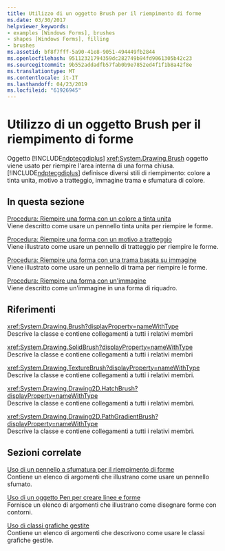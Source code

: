 ```yaml
---
title: Utilizzo di un oggetto Brush per il riempimento di forme
ms.date: 03/30/2017
helpviewer_keywords:
- examples [Windows Forms], brushes
- shapes [Windows Forms], filling
- brushes
ms.assetid: bf8f7fff-5a90-41e8-9051-494449fb2844
ms.openlocfilehash: 95112321794359dc282749b94fd9061305b42c23
ms.sourcegitcommit: 9b552addadfb57fab0b9e7852ed4f1f1b8a42f8e
ms.translationtype: MT
ms.contentlocale: it-IT
ms.lasthandoff: 04/23/2019
ms.locfileid: "61926945"
---
```

# <a name="using-a-brush-to-fill-shapes"></a>Utilizzo di un oggetto Brush per il riempimento di forme
Oggetto [!INCLUDE[ndptecgdiplus](../../../../includes/ndptecgdiplus-md.md)] <xref:System.Drawing.Brush> oggetto viene usato per riempire l'area interna di una forma chiusa. [!INCLUDE[ndptecgdiplus](../../../../includes/ndptecgdiplus-md.md)] definisce diversi stili di riempimento: colore a tinta unita, motivo a tratteggio, immagine trama e sfumatura di colore.  
  
## <a name="in-this-section"></a>In questa sezione  
 [Procedura: Riempire una forma con un colore a tinta unita](how-to-fill-a-shape-with-a-solid-color.md)  
 Viene descritto come usare un pennello tinta unita per riempire le forme.  
  
 [Procedura: Riempire una forma con un motivo a tratteggio](how-to-fill-a-shape-with-a-hatch-pattern.md)  
 Viene illustrato come usare un pennello di tratteggio per riempire le forme.  
  
 [Procedura: Riempire una forma con una trama basata su immagine](how-to-fill-a-shape-with-an-image-texture.md)  
 Viene illustrato come usare un pennello di trama per riempire le forme.  
  
 [Procedura: Riempire una forma con un'immagine](how-to-tile-a-shape-with-an-image.md)  
 Viene descritto come un'immagine in una forma di riquadro.  
  
## <a name="reference"></a>Riferimenti  
 <xref:System.Drawing.Brush?displayProperty=nameWithType>  
 Descrive la classe e contiene collegamenti a tutti i relativi membri  
  
 <xref:System.Drawing.SolidBrush?displayProperty=nameWithType>  
 Descrive la classe e contiene collegamenti a tutti i relativi membri  
  
 <xref:System.Drawing.TextureBrush?displayProperty=nameWithType>  
 Descrive la classe e contiene collegamenti a tutti i relativi membri.  
  
 <xref:System.Drawing.Drawing2D.HatchBrush?displayProperty=nameWithType>  
 Descrive la classe e contiene collegamenti a tutti i relativi membri.  
  
 <xref:System.Drawing.Drawing2D.PathGradientBrush?displayProperty=nameWithType>  
 Descrive la classe e contiene collegamenti a tutti i relativi membri.  
  
## <a name="related-sections"></a>Sezioni correlate  
 [Uso di un pennello a sfumatura per il riempimento di forme](using-a-gradient-brush-to-fill-shapes.md)  
 Contiene un elenco di argomenti che illustrano come usare un pennello sfumato.  
  
 [Uso di un oggetto Pen per creare linee e forme](using-a-pen-to-draw-lines-and-shapes.md)  
 Fornisce un elenco di argomenti che illustrano come disegnare forme con contorni.  
  
 [Uso di classi grafiche gestite](using-managed-graphics-classes.md)  
 Contiene un elenco di argomenti che descrivono come usare le classi grafiche gestite.
